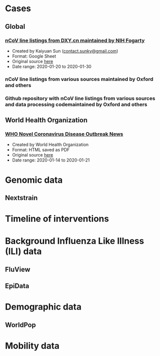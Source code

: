 # Cases
## Global
### [nCoV line listings from DXY.cn maintained by NIH Fogarty](https://github.com/midas-network/2019-ncov/tree/master/cases/global/line_listings_nihfogarty)
* Created by Kaiyuan Sun (contact.sunky@gmail.com)
* Format: Google Sheet
* Original source [here](https://docs.google.com/spreadsheets/d/1jS24DjSPVWa4iuxuD4OAXrE3QeI8c9BC1hSlqr-NMiU/edit#gid=1187587451)
* Date range: 2020-01-20 to 2020-01-30

### nCoV line listings from various sources maintained by Oxford and others

### Github repository with nCoV line listings from various sources and data processing codemaintained by Oxford and others 

## World Health Organization
### [WHO Novel Coronavirus Disease Outbreak News](https://github.com/midas-network/2019-ncov/tree/master/cases/who/disease_outbreak_news)
* Created by World Health Organization
* Format: HTML saved as PDF
* Original source [here](https://www.who.int/csr/don/archive/disease/novel_coronavirus/en/)
* Date range: 2020-01-14 to 2020-01-21


# Genomic data
## Nextstrain

# Timeline of interventions

# Background Influenza Like Illness (ILI) data
## FluView
## EpiData

# Demographic data
## WorldPop

# Mobility data



